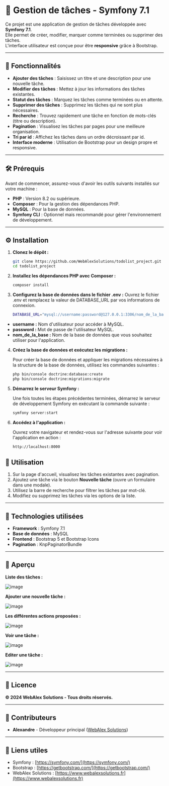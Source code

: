 # 📝 Gestion de tâches - Symfony 7.1

Ce projet est une application de gestion de tâches développée avec **Symfony 7.1**.  
Elle permet de créer, modifier, marquer comme terminées ou supprimer des tâches.  
L'interface utilisateur est conçue pour être **responsive** grâce à Bootstrap.

---

## 🚀 Fonctionnalités

- **Ajouter des tâches** : Saisissez un titre et une description pour une nouvelle tâche.
- **Modifier des tâches** : Mettez à jour les informations des tâches existantes.
- **Statut des tâches** : Marquez les tâches comme terminées ou en attente.
- **Supprimer des tâches** : Supprimez les tâches qui ne sont plus nécessaires.
- **Recherche** : Trouvez rapidement une tâche en fonction de mots-clés (titre ou description).
- **Pagination** : Visualisez les tâches par pages pour une meilleure organisation.
- **Tri par id** : Affichez les tâches dans un ordre décroissant par id.
- **Interface moderne** : Utilisation de Bootstrap pour un design propre et responsive.

---

## 🛠️ Prérequis

Avant de commencer, assurez-vous d'avoir les outils suivants installés sur votre machine :

- **PHP** : Version 8.2 ou supérieure.
- **Composer** : Pour la gestion des dépendances PHP.
- **MySQL** : Pour la base de données.
- **Symfony CLI** : Optionnel mais recommandé pour gérer l'environnement de développement.

---

## ⚙️ Installation

1. **Clonez le dépôt :**

   ```bash
   git clone https://github.com/WebAlexSolutions/todolist_project.git
   cd todolist_project

2. **Installez les dépendances PHP avec Composer :**

   ```bash
   composer install

3. **Configurez la base de données dans le fichier .env :**
  Ouvrez le fichier .env et remplacez la valeur de DATABASE_URL par vos informations de connexion.
   ```bash
   DATABASE_URL="mysql://username:password@127.0.0.1:3306/nom_de_la_base?serverVersion=8.0.32&charset=utf8mb4"
   
  * **username :** Nom d'utilisateur pour accéder à MySQL.
  * **password :** Mot de passe de l'utilisateur MySQL.
  * **nom_de_la_base :** Nom de la base de données que vous souhaitez utiliser pour l'application.

4. **Créez la base de données et exécutez les migrations :**

   Pour créer la base de données et appliquer les migrations nécessaires à la structure de la base de données, utilisez les commandes suivantes :
   ```bash
   php bin/console doctrine:database:create
   php bin/console doctrine:migrations:migrate

5. **Démarrez le serveur Symfony :**

   Une fois toutes les étapes précédentes terminées, démarrez le serveur de développement Symfony en exécutant la commande suivante :
   ```bash
   symfony server:start

6. **Accédez à l'application :**
   
   Ouvrez votre navigateur et rendez-vous sur l'adresse suivante pour voir l'application en action :
   ```bash
   http://localhost:8000

## 🎯 Utilisation

1. Sur la page d'accueil, visualisez les tâches existantes avec pagination.
2. Ajoutez une tâche via le bouton **Nouvelle tâche** (ouvre un formulaire dans une modale).
3. Utilisez la barre de recherche pour filtrer les tâches par mot-clé.
4. Modifiez ou supprimez les tâches via les options de la liste.

---

## 🧰 Technologies utilisées

- **Framework** : Symfony 7.1
- **Base de données** : MySQL
- **Frontend** : Bootstrap 5 et Bootstrap Icons
- **Pagination** : KnpPaginatorBundle

---

## 📸 Aperçu

**Liste des tâches :**

![image](https://github.com/user-attachments/assets/a0b251a1-be49-40dd-8d02-c2ab8d9971cb)

**Ajouter une nouvelle tâche :**

![image](https://github.com/user-attachments/assets/eb7a7f3f-a468-41bb-a29b-36edc3ed327e)

**Les différentes actions proposées :**

![image](https://github.com/user-attachments/assets/b95e2098-b9dc-425e-acf9-d580ad02325f)

**Voir une tâche :**

![image](https://github.com/user-attachments/assets/9370f0e8-5259-4a6b-81cb-dfbb1076cfaa)

**Editer une tâche :**

![image](https://github.com/user-attachments/assets/d5bc7105-5a21-4b07-a058-eec3b7b2f821)

---

## 📜 Licence

**© 2024 WebAlex Solutions - Tous droits réservés.**

---

## 👤 Contributeurs

- **Alexandre** - Développeur principal ([WebAlex Solutions](https://www.webalexsolutions.fr))

---

## 🔗 Liens utiles

- Symfony : [https://symfony.com/](https://symfony.com/)
- Bootstrap : [https://getbootstrap.com/](https://getbootstrap.com/)
- WebAlex Solutions : [https://www.webalexsolutions.fr](https://www.webalexsolutions.fr)

